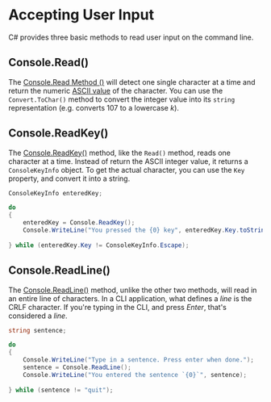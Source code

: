 # Accepting User Input

C# provides three basic methods to read user input on the command line.

## Console.Read()

The [Console.Read Method ()](https://msdn.microsoft.com/en-us/library/system.console.read.aspx) will detect one single character at a time and return the numeric [ASCII value](http://ascii-table.com/ascii.php) of the character. You can use the `Convert.ToChar()` method to convert the integer value into its `string` representation (e.g. converts 107 to a lowercase *k*).

## Console.ReadKey()

The [Console.ReadKey()](https://msdn.microsoft.com/en-us/library/471w8d85.aspx) method, like the `Read()` method, reads one character at a time. Instead of return the ASCII integer value, it returns a `ConsoleKeyInfo` object. To get the actual character, you can use the `Key` property, and convert it into a string.

```cs
ConsoleKeyInfo enteredKey;

do
{
    enteredKey = Console.ReadKey();
    Console.WriteLine("You pressed the {0} key", enteredKey.Key.toString());
    
} while (enteredKey.Key != ConsoleKeyInfo.Escape);
```

## Console.ReadLine()

The [Console.ReadLine()](https://msdn.microsoft.com/en-us/library/system.console.readline.aspx) method, unlike the other two methods, will read in an entire line of characters. In a CLI application, what defines a *line* is the CRLF character. If you're typing in the CLI, and press *Enter*, that's considered a *line*.

```cs
string sentence;

do
{
    Console.WriteLine("Type in a sentence. Press enter when done.");
    sentence = Console.ReadLine();
    Console.WriteLine("You entered the sentence `{0}`", sentence);
    
} while (sentence != "quit");
```
